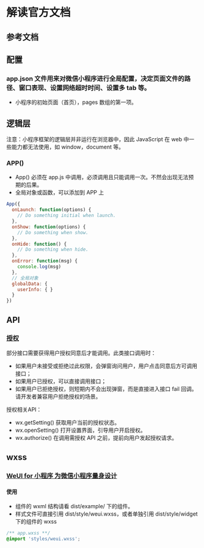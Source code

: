 # 解读官方文档

## 参考文档

## 配置
### app.json 文件用来对微信小程序进行全局配置，决定页面文件的路径、窗口表现、设置网络超时时间、设置多 tab 等。
- 小程序的初始页面（首页），pages 数组的第一项。

## 逻辑层
注意：小程序框架的逻辑层并非运行在浏览器中，因此 JavaScript 在 web 中一些能力都无法使用，如 window，document 等。

### APP()
- App() 必须在 app.js 中调用，必须调用且只能调用一次。不然会出现无法预期的后果。
- 全局对象或函数，可以添加到 APP 上
```js
App({
  onLaunch: function(options) {
    // Do something initial when launch.
  },
  onShow: function(options) {
    // Do something when show.
  },
  onHide: function() {
    // Do something when hide.
  },
  onError: function(msg) {
    console.log(msg)
  },
  // 全局对象
  globalData: {
    userInfo: { }
  }
})
```

## API
### [授权](https://developers.weixin.qq.com/miniprogram/dev/api/authorize-index.html)
部分接口需要获得用户授权同意后才能调用。此类接口调用时：
- 如果用户未接受或拒绝过此权限，会弹窗询问用户，用户点击同意后方可调用接口；
- 如果用户已授权，可以直接调用接口；
- 如果用户已拒绝授权，则短期内不会出现弹窗，而是直接进入接口 fail 回调。请开发者兼容用户拒绝授权的场景。

授权相关API：
- wx.getSetting() 获取用户当前的授权状态。
- wx.openSetting() 打开设置界面，引导用户开启授权。
- wx.authorize() 在调用需授权 API 之前，提前向用户发起授权请求。

## wxss
### [WeUI for 小程序 为微信小程序量身设计](https://github.com/Tencent/weui-wxss)
#### 使用
- 组件的 wxml 结构请看 dist/example/ 下的组件。
- 样式文件可直接引用 dist/style/weui.wxss，或者单独引用 dist/style/widget下的组件的 wxss
```css
/** app.wxss **/
@import 'styles/weui.wxss';
```

